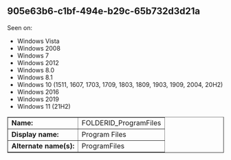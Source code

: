 ## 905e63b6-c1bf-494e-b29c-65b732d3d21a

Seen on:
* Windows Vista
* Windows 2008
* Windows 7
* Windows 2012
* Windows 8.0
* Windows 8.1
* Windows 10 (1511, 1607, 1703, 1709, 1803, 1809, 1903, 1909, 2004, 20H2)
* Windows 2016
* Windows 2019
* Windows 11 (21H2)

<table border="1" class="docutils">
  <tbody>
    <tr>
      <td><b>Name:</b></td>
      <td>FOLDERID_ProgramFiles</td>
    </tr>
    <tr>
      <td><b>Display name:</b></td>
      <td>Program Files</td>
    </tr>
    <tr>
      <td><b>Alternate name(s):</b></td>
      <td>ProgramFiles</td>
    </tr>
  </tbody>
</table>

